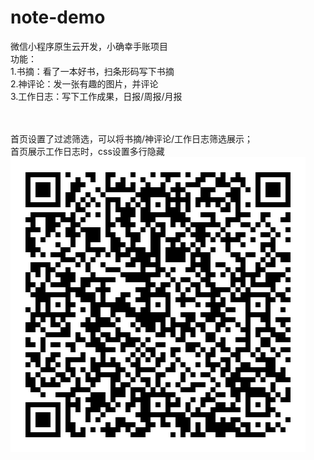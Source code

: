 # note-demo
微信小程序原生云开发，小确幸手账项目<br/>
功能：<br/>
1.书摘：看了一本好书，扫条形码写下书摘<br/>
2.神评论：发一张有趣的图片，并评论<br/>
3.工作日志：写下工作成果，日报/周报/月报<br/>

<br/><br/>
首页设置了过滤筛选，可以将书摘/神评论/工作日志筛选展示；<br/>
首页展示工作日志时，css设置多行隐藏<br/>
![image](http://github.com/wz828/note-demo/raw/master/小确幸手账体验版二维码.jpg)

